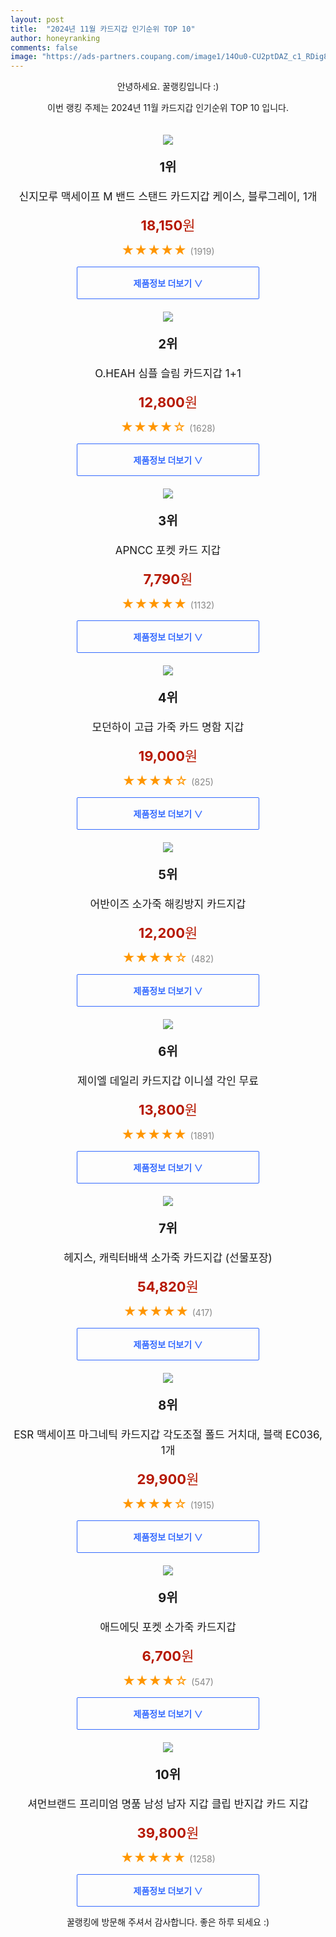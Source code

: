 ```yaml
---
layout: post
title:  "2024년 11월 카드지갑 인기순위 TOP 10"
author: honeyranking
comments: false
image: "https://ads-partners.coupang.com/image1/14Ou0-CU2ptDAZ_c1_RDig8lmpwfgEbE4PItoRL--z-JOCBQMxGfAo7a4rBu7vruqYC-h6v2k-VGbZhsBJmm-iutHZ6zVFwpCzF5fX9Qb-dUcRHAkLxxMLZKd3vfS0hM8kFxOdmEunKKbPwVDg9yTouDNYA1wD7raQJaJNkhVEIskHDuhvoiyCeWLL20vJaS6l9j7oTr4F-NKS-E0lo2dSghYH6fgVNz1SNIT4m5iG5BTj2JJ_egT8El7TWXKPbNwZSjVtU77MwXUB_OP_fUAzsGY2inzMR_l7Jh9wGv"
---
```

<p style="text-align: center;">안녕하세요. 꿀랭킹입니다 :)</p>
<p style="text-align: center;">이번 랭킹 주제는 2024년 11월 카드지갑 인기순위 TOP 10 입니다.</p><center><img src="https://ads-partners.coupang.com/image1/14Ou0-CU2ptDAZ_c1_RDig8lmpwfgEbE4PItoRL--z-JOCBQMxGfAo7a4rBu7vruqYC-h6v2k-VGbZhsBJmm-iutHZ6zVFwpCzF5fX9Qb-dUcRHAkLxxMLZKd3vfS0hM8kFxOdmEunKKbPwVDg9yTouDNYA1wD7raQJaJNkhVEIskHDuhvoiyCeWLL20vJaS6l9j7oTr4F-NKS-E0lo2dSghYH6fgVNz1SNIT4m5iG5BTj2JJ_egT8El7TWXKPbNwZSjVtU77MwXUB_OP_fUAzsGY2inzMR_l7Jh9wGv" style="margin-top:20px" /></center><p style="text-align: center; font-size: 20px"><b>1위</b></p><p style="text-align: center; font-size: 17px">신지모루 맥세이프 M 밴드 스탠드 카드지갑 케이스, 블루그레이, 1개</p><p style="text-align: center;"><span style="color: #b61800; font-size: 22px;"><b>18,150</b>원</span></p><p style="text-align: center;"><span style="color: #ff9600; font-size: 20px;">★★★★★ </span><span style="color: #878787;">(1919)</span></p><center><a href="https://link.coupang.com/re/AFFSDP?lptag=AF3899140&subid=honeyrank&pageKey=8320464119&itemId=24015662729&vendorItemId=91036294393&traceid=V0-153-691916a7c64e6f01&clickBeacon=4bad2680-9827-11ef-adc7-9b57f5f6adc0%7E3&requestid=20241101170001229007570703&token=31850C%7CMIXED"><div style="font-size: 14px; display: inline-block; padding: 15px 90px; color: #346aff; border-radius: 2px; border: 1px solid #346aff; cursor: pointer;"><b>제품정보 더보기 &or;</b></div></a></center><center><img src="https://ads-partners.coupang.com/image1/YOzY1SKbva3RGok7YIU6i38J33HtfzMlnR4R-XhRECl3Ei_AdhR2uNuEseZ0TwoYXtWqL3lHOo1rmBivZnKmenAp--etw1q6l3_HH8tIQEf-roYt6qSQZ2JtYCzCgxlYhbqwrZ-Kx8kSt0MLhLJb7jp7xbooQmYBue7VBWEjzhFb0G5-_PN9YV1gqrxfq9XUVZFIXmBzdokcPCRRDESEPczq2xZafRuA0QVL6XxuqTFQe8IgiDYbjHQw1CJ-N_bq-zeC2RaLl_nKCZ3FmyEOvfAaZ3ns_1pbQ08StsSxxQrgs6Ioe0Ca97MGsw==" style="margin-top:20px" /></center><p style="text-align: center; font-size: 20px"><b>2위</b></p><p style="text-align: center; font-size: 17px">O.HEAH 심플 슬림 카드지갑 1+1</p><p style="text-align: center;"><span style="color: #b61800; font-size: 22px;"><b>12,800</b>원</span></p><p style="text-align: center;"><span style="color: #ff9600; font-size: 20px;">★★★★☆ </span><span style="color: #878787;">(1628)</span></p><center><a href="https://link.coupang.com/re/AFFSDP?lptag=AF3899140&subid=honeyrank&pageKey=8265118839&itemId=23814423053&vendorItemId=90838198261&traceid=V0-153-08e82b303537756f&requestid=20241101170001229007570703&token=31850C%7CMIXED"><div style="font-size: 14px; display: inline-block; padding: 15px 90px; color: #346aff; border-radius: 2px; border: 1px solid #346aff; cursor: pointer;"><b>제품정보 더보기 &or;</b></div></a></center><center><img src="https://ads-partners.coupang.com/image1/Po3EE-EYgDL3LsmkPvMKDk1vA83IXNFZ4dGBRz0rA1TfgA39S308ngEsAlS1lmOdPCBPBvQfreeRcJMc173_r2znksKILn5ybhlINajyMIroVeVH2d38Tmt-u-XpSaAvS_0VWwVOLEfsd_CQ8CVxH8PIXjZms1jpozKteJWdD4kwryYGqkHN_nMnCsiKZcZ-bME6oTqhhOEWaKOFQ-_uzGczF5SBUfAfowb1vaWLQxDQ272aC0r8b2IY_4AvM-QcgO2YSmDXfu5EXgDyH0XE9UjP2Wufgbsn50v8oT8cR9DpCYOBtEyQ3LAF" style="margin-top:20px" /></center><p style="text-align: center; font-size: 20px"><b>3위</b></p><p style="text-align: center; font-size: 17px">APNCC 포켓 카드 지갑</p><p style="text-align: center;"><span style="color: #b61800; font-size: 22px;"><b>7,790</b>원</span></p><p style="text-align: center;"><span style="color: #ff9600; font-size: 20px;">★★★★★ </span><span style="color: #878787;">(1132)</span></p><center><a href="https://link.coupang.com/re/AFFSDP?lptag=AF3899140&subid=honeyrank&pageKey=7663500905&itemId=20423145504&vendorItemId=87534418240&traceid=V0-153-4a373d8bfbb24e67&requestid=20241101170001229007570703&token=31850C%7CMIXED"><div style="font-size: 14px; display: inline-block; padding: 15px 90px; color: #346aff; border-radius: 2px; border: 1px solid #346aff; cursor: pointer;"><b>제품정보 더보기 &or;</b></div></a></center><center><img src="https://ads-partners.coupang.com/image1/w0QfnTgaJBdDKF9RwzgcryGIkBIEF3ppHwc3aOhUZYoZvNgAw105Iwat1k_Bn7GWsByqNdyNiE2ZdU39qtBp66arnHj2tHsyBbJUFSM0iRCwsO9wF_ykgVLTSrZRpSpA_cUpudfb7kMaG2TmrU2CT30QgXt2-BO6y48cGybYHNMZG4gDK60E5m9bKFLiXMSk4NN_XPpJEjlIMt59dbFCCTTBHtcrzPpB1KgtjBsFYmpvXbh_QTw2T5D_CNtxy_E7j4zsRVama4193oUsUmsqtwiTGtu6dHxh0j4IKsD2_0k24x0emz3K83uVRBdikw==" style="margin-top:20px" /></center><p style="text-align: center; font-size: 20px"><b>4위</b></p><p style="text-align: center; font-size: 17px">모던하이 고급 가죽 카드 명함 지갑</p><p style="text-align: center;"><span style="color: #b61800; font-size: 22px;"><b>19,000</b>원</span></p><p style="text-align: center;"><span style="color: #ff9600; font-size: 20px;">★★★★☆ </span><span style="color: #878787;">(825)</span></p><center><a href="https://link.coupang.com/re/AFFSDP?lptag=AF3899140&subid=honeyrank&pageKey=7844785871&itemId=21365301536&vendorItemId=88898009348&traceid=V0-153-af5f65f7403d0760&clickBeacon=4bad2680-9827-11ef-93fb-c04783513b90%7E3&requestid=20241101170001229007570703&token=31850C%7CMIXED"><div style="font-size: 14px; display: inline-block; padding: 15px 90px; color: #346aff; border-radius: 2px; border: 1px solid #346aff; cursor: pointer;"><b>제품정보 더보기 &or;</b></div></a></center><center><img src="https://ads-partners.coupang.com/image1/fvDCOrTEIjYB71AAfpW1HojA2m3q_BsL_gJS2Z-ezk8wgWO-gmbpuQlPhWB04UuX8fdrGIFnyHYzN2zrUn3sxT1q3RgO9PLwf7UOjz9OjWa_FDAoceF6H3uQ12SOtH-LikbcFzI-VWU0fWIvKZKhTaELkYKfynFJlJ7X4cWchrAkGN789SPtube8GTHZxxu2lyP5qpTea4qaBtAHjOjiyxG5RdC_XQ0O_fnqjn65lVPl1EvoPwR8uEhVY0PdwUEbibRwLohSGZNGCN7HPQ3FGxDDGvwN0LljjLcO_JJbFZrSAWckXI_y4p6o2w==" style="margin-top:20px" /></center><p style="text-align: center; font-size: 20px"><b>5위</b></p><p style="text-align: center; font-size: 17px">어반이즈 소가죽 해킹방지 카드지갑</p><p style="text-align: center;"><span style="color: #b61800; font-size: 22px;"><b>12,200</b>원</span></p><p style="text-align: center;"><span style="color: #ff9600; font-size: 20px;">★★★★☆ </span><span style="color: #878787;">(482)</span></p><center><a href="https://link.coupang.com/re/AFFSDP?lptag=AF3899140&subid=honeyrank&pageKey=7951190405&itemId=21946598978&vendorItemId=88994461711&traceid=V0-153-74d9de51369edaa5&requestid=20241101170001229007570703&token=31850C%7CMIXED"><div style="font-size: 14px; display: inline-block; padding: 15px 90px; color: #346aff; border-radius: 2px; border: 1px solid #346aff; cursor: pointer;"><b>제품정보 더보기 &or;</b></div></a></center><center><img src="https://ads-partners.coupang.com/image1/eESanr5CNJLFabM8eBuUGVipcTBDHlANZVzuU67TgYiI4ibYZ_hBWMS-IPu8o0hRT4_V1kSJTzdr2Dzpj1QqVrOEoPcN2sq7LgWLHocZldc9o36eM8lOOKsr5ONpzkTGLHFN4lrl2PwhC2ITA3uqJZaWS2jRbG_KinA1ocqlVaFU3kkbSwDpKgw3rEGw1lDkDqf-Lgv2Km957LVB6x99wCbEygrkN42xFdM3R4-AujwFxE2KcfrhpOjvtcIjjYBDDDGTWD2CUkuCN2DHajLW-eEGEgkTacMqhE60ZsSWJu4aB4XUzDKfl6VCawsoy6w=" style="margin-top:20px" /></center><p style="text-align: center; font-size: 20px"><b>6위</b></p><p style="text-align: center; font-size: 17px">제이엘 데일리 카드지갑 이니셜 각인 무료</p><p style="text-align: center;"><span style="color: #b61800; font-size: 22px;"><b>13,800</b>원</span></p><p style="text-align: center;"><span style="color: #ff9600; font-size: 20px;">★★★★★ </span><span style="color: #878787;">(1891)</span></p><center><a href="https://link.coupang.com/re/AFFSDP?lptag=AF3899140&subid=honeyrank&pageKey=1919361000&itemId=3258945678&vendorItemId=71246006477&traceid=V0-153-e422c6c47c059d4f&clickBeacon=4bad2680-9827-11ef-8c9b-39fc7de9a3fa%7E3&requestid=20241101170001229007570703&token=31850C%7CMIXED"><div style="font-size: 14px; display: inline-block; padding: 15px 90px; color: #346aff; border-radius: 2px; border: 1px solid #346aff; cursor: pointer;"><b>제품정보 더보기 &or;</b></div></a></center><center><img src="https://ads-partners.coupang.com/image1/Kzwpynyz08oppvanK-leEwfglJppNmi0KPCUXVo3loJM5IwUI2EJX7nbzuuxKg_6g6NyiXWWTE7fpSH8dtWIt-8vPqH2B0z3Iss0PytxuoCQU1r6NDpnvOQRM3qLf2BP7HZhXa_erYkSow29ph6DzKLKNF0inVwfuz0KaQEdKUJxPRG3x3qmfkPM3f5dKmFXYFU6xpLEc5XGKk0-prAABA8PgqT0PF3AVSNqVdwzC1dBPdIMaIlM8-sn0HLvuVSsjQycPngJeixlcJqopX95FMm7cqjFoU2dwQCTrIAHH5M20uyJ0cfc6EA=" style="margin-top:20px" /></center><p style="text-align: center; font-size: 20px"><b>7위</b></p><p style="text-align: center; font-size: 17px">헤지스, 캐릭터배색 소가죽 카드지갑 (선물포장)</p><p style="text-align: center;"><span style="color: #b61800; font-size: 22px;"><b>54,820</b>원</span></p><p style="text-align: center;"><span style="color: #ff9600; font-size: 20px;">★★★★★ </span><span style="color: #878787;">(417)</span></p><center><a href="https://link.coupang.com/re/AFFSDP?lptag=AF3899140&subid=honeyrank&pageKey=7830015759&itemId=21293634266&vendorItemId=88353483821&traceid=V0-153-2202f27809d1684b&requestid=20241101170001229007570703&token=31850C%7CMIXED"><div style="font-size: 14px; display: inline-block; padding: 15px 90px; color: #346aff; border-radius: 2px; border: 1px solid #346aff; cursor: pointer;"><b>제품정보 더보기 &or;</b></div></a></center><center><img src="https://ads-partners.coupang.com/image1/-Y062alx5JbfH5eT-dYZNkH-LZF-dIV1yiyj-2ZXboxSYn49yYFRisGjEHLvKcU2QSzJrXSWT0HmtVJ9ZYp1MIPPrGoch0aOWoid4-off_fLzpNUFepBRVkLXBvB8NIET82zLYz3r2Ws-SmB2PZdM3rMKZFTvJmYfQsQ405t8AgU1v-8sRiqKNx5ILIrMtHIGn3huG8ACDIyTAJQ3mhyQHt-qgoEDbPoSoOZm92kf1hT9GyZfuV4Dbxg5w28KhsWFKjJB-fFZnxkt9ryAZ_K-7-PQL5UJXbUy0dOJFp0t_a_-PmAMdHvRv1cnmBUJQ==" style="margin-top:20px" /></center><p style="text-align: center; font-size: 20px"><b>8위</b></p><p style="text-align: center; font-size: 17px">ESR 맥세이프 마그네틱 카드지갑 각도조절 폴드 거치대, 블랙 EC036, 1개</p><p style="text-align: center;"><span style="color: #b61800; font-size: 22px;"><b>29,900</b>원</span></p><p style="text-align: center;"><span style="color: #ff9600; font-size: 20px;">★★★★☆ </span><span style="color: #878787;">(1915)</span></p><center><a href="https://link.coupang.com/re/AFFSDP?lptag=AF3899140&subid=honeyrank&pageKey=7412714015&itemId=18796149557&vendorItemId=85927072623&traceid=V0-153-d27bfc940d9c6909&clickBeacon=4bad2680-9827-11ef-a513-31d53761c22b%7E3&requestid=20241101170001229007570703&token=31850C%7CMIXED"><div style="font-size: 14px; display: inline-block; padding: 15px 90px; color: #346aff; border-radius: 2px; border: 1px solid #346aff; cursor: pointer;"><b>제품정보 더보기 &or;</b></div></a></center><center><img src="https://ads-partners.coupang.com/image1/lLXkYZ5cAjSS4zcZlJAfRHO7T9BSaTFs24Tn8c2iHsTHpiIY5-3ueatJIxmKyJQNfiE3FtklNveYOOCX5HKb8MVbqnd47xSTKprZ4GOScvazR8TUT_kDm_i5pkXW-BHtMuwzY45LrPFtBmUFdTfaplWdo1IOFPUrW2vxFnfhlH1L0sqEYLxCgUMN1v1BxU-JkEinZHSuLZ8xeHCE1VuzznRusIw7BBWv15AbmRaz1PQpl4Gfq82_RjX-ci8WLvCqledHapRNGpBydgmdHJqxeLnL8hLSj9YOWymF961HIAQL5z2qICSLrij-xw==" style="margin-top:20px" /></center><p style="text-align: center; font-size: 20px"><b>9위</b></p><p style="text-align: center; font-size: 17px">애드에딧 포켓 소가죽 카드지갑</p><p style="text-align: center;"><span style="color: #b61800; font-size: 22px;"><b>6,700</b>원</span></p><p style="text-align: center;"><span style="color: #ff9600; font-size: 20px;">★★★★☆ </span><span style="color: #878787;">(547)</span></p><center><a href="https://link.coupang.com/re/AFFSDP?lptag=AF3899140&subid=honeyrank&pageKey=7282617057&itemId=19380098416&vendorItemId=90993387433&traceid=V0-153-35dca0f5c20947a6&requestid=20241101170001229007570703&token=31850C%7CMIXED"><div style="font-size: 14px; display: inline-block; padding: 15px 90px; color: #346aff; border-radius: 2px; border: 1px solid #346aff; cursor: pointer;"><b>제품정보 더보기 &or;</b></div></a></center><center><img src="https://ads-partners.coupang.com/image1/mhCoZ8VoYtxEr3GsmnPFbK3uwvReq7GVztA4mzlPDzkAWhs7zAVROV34Ak8wcrdXyQCIFd7hoz_Jq44_NDKyjQb7PHsdz-WcZDQfamotbjb1I0a89pcBGOquJ8J6n3nxayIikfGfhaVJ9tYFrtQvCJt4F6j9V12oMgfSnrluajySr7_iUWEh61VLi7m0stR98NVNsl4wW27YTCgCJlcVSeXkB60D0EBdbtebHVHjD1efp880FkfeKT97xT7UC_Htan3msk1XPvDNCmSnOSYG0SwuXCbQ-Ouc9joS2VNWej4dWvEyxN6ccUVkxOMWN_vs" style="margin-top:20px" /></center><p style="text-align: center; font-size: 20px"><b>10위</b></p><p style="text-align: center; font-size: 17px">셔먼브랜드 프리미엄 명품 남성 남자 지갑 클립 반지갑 카드 지갑</p><p style="text-align: center;"><span style="color: #b61800; font-size: 22px;"><b>39,800</b>원</span></p><p style="text-align: center;"><span style="color: #ff9600; font-size: 20px;">★★★★★ </span><span style="color: #878787;">(1258)</span></p><center><a href="https://link.coupang.com/re/AFFSDP?lptag=AF3899140&subid=honeyrank&pageKey=8173174307&itemId=23350176114&vendorItemId=90389395714&traceid=V0-153-6530bd394a91f80b&clickBeacon=4bad4d90-9827-11ef-8621-234c5a25a2dd%7E3&requestid=20241101170001229007570703&token=31850C%7CMIXED"><div style="font-size: 14px; display: inline-block; padding: 15px 90px; color: #346aff; border-radius: 2px; border: 1px solid #346aff; cursor: pointer;"><b>제품정보 더보기 &or;</b></div></a></center><p style="text-align: center;">꿀랭킹에 방문해 주셔서 감사합니다. 좋은 하루 되세요 :)</p>